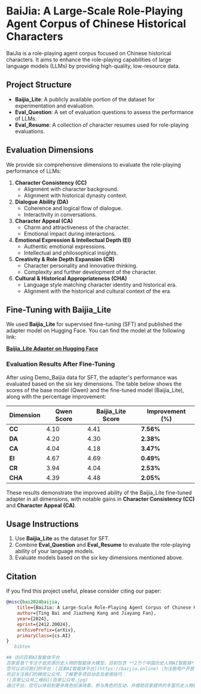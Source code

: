 # BaiJia: A Large-Scale Role-Playing Agent Corpus of Chinese Historical Characters

BaiJia is a role-playing agent corpus focused on Chinese historical characters. It aims to enhance the role-playing capabilities of large language models (LLMs) by providing high-quality, low-resource data.

## Project Structure

- **Baijia_Lite**: A publicly available portion of the dataset for experimentation and evaluation.
- **Eval_Question**: A set of evaluation questions to assess the performance of LLMs.
- **Eval_Resume**: A collection of character resumes used for role-playing evaluations.

## Evaluation Dimensions

We provide six comprehensive dimensions to evaluate the role-playing performance of LLMs:

1. **Character Consistency (CC)**  
   - Alignment with character background.
   - Alignment with historical dynasty context.
2. **Dialogue Ability (DA)**  
   - Coherence and logical flow of dialogue.  
   - Interactivity in conversations.
3. **Character Appeal (CA)**  
   - Charm and attractiveness of the character.  
   - Emotional impact during interactions.
4. **Emotional Expression & Intellectual Depth (EI)**  
   - Authentic emotional expressions.  
   - Intellectual and philosophical insights.
5. **Creativity & Role Depth Expansion (CR)**  
   - Character personality and innovative thinking.  
   - Complexity and further development of the character.
6. **Cultural & Historical Appropriateness (CHA)**  
   - Language style matching character identity and historical era.  
   - Alignment with the historical and cultural context of the era.

## Fine-Tuning with Baijia_Lite

We used **Baijia_Lite** for supervised fine-tuning (SFT) and published the adapter model on Hugging Face. You can find the model at the following link:

**[Baijia_Lite Adapter on Hugging Face](https://huggingface.co/datasets/Jiazhengg/Baijia_Lite/tree/main)**

### Evaluation Results After Fine-Tuning

After using Demo_Baijia data for SFT, the adapter's performance was evaluated based on the six key dimensions. The table below shows the scores of the base model (Qwen) and the fine-tuned model (Baijia_Lite), along with the percentage improvement:

| Dimension | Qwen Score | Baijia_Lite Score | Improvement (%) |
|-----------|------------|-------------------|-----------------|
| **CC**    | 4.10       | 4.41              | **7.56%**       |
| **DA**    | 4.20       | 4.30              | **2.38%**       |
| **CA**    | 4.04       | 4.18              | **3.47%**       |
| **EI**    | 4.67       | 4.69              | **0.49%**       |
| **CR**    | 3.94       | 4.04              | **2.53%**       |
| **CHA**   | 4.39       | 4.48              | **2.05%**       |

These results demonstrate the improved ability of the Baijia_Lite fine-tuned adapter in all dimensions, with notable gains in **Character Consistency (CC)** and **Character Appeal (CA)**.

## Usage Instructions

1. Use **Baijia_Lite** as the dataset for SFT.
2. Combine **Eval_Question** and **Eval_Resume** to evaluate the role-playing ability of your language models.
3. Evaluate models based on the six key dimensions mentioned above.
## Citation

If you find this project useful, please consider citing our paper:

```bibtex
@misc{bai2024baijia,
    title={BaiJia: A Large-Scale Role-Playing Agent Corpus of Chinese Historical Characters},
    author={Ting Bai and Jiazheng Kang and Jiayang Fan},
    year={2024},
    eprint={2412.20024},
    archivePrefix={arXiv},
    primaryClass={cs.AI}
}
```bibtex

## 访问百家AI智能体平台
百家是首个专注于低资源历史人物的智能体大模型，目前包含 **2万个中国历史人物AI智能体**。该平台旨在通过AI技术为硅基人类打造情感饱满、记忆超凡的大脑，提供丰富的角色扮演与互动体验。
您可以访问我们的平台：[百家AI智能体平台](https://baijia.online)（为注册用户开放 **1000个tokens**）。
欢迎关注我们的微信公众号，了解更多项目动态及使用技巧：
![百家公众号二维码](百家公众号.jpg)
通过平台，您可以体验到更多角色扮演场景、参与角色的互动，并借助百家提供的丰富历史人物数据集与智能体，提升您的语言模型的表现。

